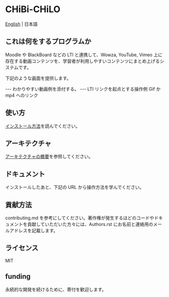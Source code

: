 # CHiBi-CHiLO

[English](README-en.md) | 日本語

## これは何をするプログラムか

Moodle や BlackBoard などの LTI と連携して、Wowza, YouTube, Vimeo 上に存在する動画コンテンツを、学習者が利用しやすいコンテンツにまとめ上げるシステムです。

下記のような画面を提供します。

--- わかりやすい動画例を添付する。 --- LTI リンクを起点とする操作例 Gif か mp4 へのリンク

## 使い方

[インストール方法](INSTALL-ja.md)を読んでください。

## アーキテクチャ

[アーキテクチャの概要](ARCHITECTURE.md)を参照してください。

## ドキュメント

インストールしたあと、下記の URL から操作方法を学んでください。

## 貢献方法

contributing.md を参考にしてください。著作権が発生するほどのコードやドキュメントを貢献していただいた方々には、Authors.rst にお名前と連絡用のメールアドレスを記載します。

## ライセンス

MIT

## funding

永続的な開発を続けるために、寄付を歓迎します。
